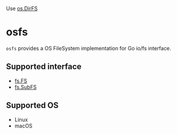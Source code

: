 Use [os.DirFS](https://pkg.go.dev/os#DirFS)

# osfs

`osfs` provides a OS FileSystem implementation for Go io/fs interface.

## Supported interface

- [fs.FS](https://pkg.go.dev/io/fs#FS)
- [fs.SubFS](https://pkg.go.dev/io/fs#SubFS)

## Supported OS

- Linux
- macOS
